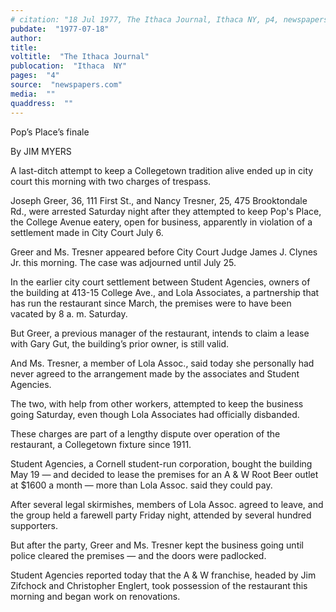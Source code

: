```yaml
---
# citation: "18 Jul 1977, The Ithaca Journal, Ithaca NY, p4, newspapers.com."
pubdate:  "1977-07-18"
author: 
title: 
voltitle:  "The Ithaca Journal"
publocation:  "Ithaca  NY"
pages:  "4"
source:  "newspapers.com"
media:  ""
quaddress:  ""
---
```


Pop’s Place’s finale 

By JIM MYERS 

A last-ditch attempt to keep a Collegetown tradition alive ended up in city court this morning with two charges of trespass. 

Joseph Greer, 36, 111 First St., and Nancy Tresner, 25, 475 Brooktondale Rd., were arrested Saturday night after they attempted to keep Pop's Place, the College Avenue eatery, open for business, apparently in violation of a settlement made in City Court July 6. 

Greer and Ms. Tresner appeared before City Court Judge James J. Clynes Jr. this morning. The case was adjourned until July 25. 

In the earlier city court settlement between Student Agencies, owners of the building at 413-15 College Ave., and Lola Associates, a partnership that has run the restaurant since March, the premises were to have been vacated by 8 a. m. Saturday. 

But Greer, a previous manager of the restaurant, intends to claim a lease with Gary Gut, the building’s prior owner, is still valid. 

And Ms. Tresner, a member of Lola Assoc., said today she personally had never agreed to the arrangement made by the associates and Student Agencies. 

The two, with help from other workers, attempted to keep the business going Saturday, even though Lola Associates had officially disbanded. 

These charges are part of a lengthy dispute over operation of the restaurant, a Collegetown fixture since 1911. 

Student Agencies, a Cornell student-run corporation, bought the building May 19 — and decided to lease the premises for an A & W Root Beer outlet at $1600 a month — more than Lola Assoc. said they could pay. 

After several legal skirmishes, members of Lola Assoc. agreed to leave, and the group held a farewell party Friday night, attended by several hundred supporters. 

But after the party, Greer and Ms. Tresner kept the business going until police cleared the premises — and the doors were padlocked. 

Student Agencies reported today that the A & W franchise, headed by Jim Zifchock and Christopher Englert, took possession of the restaurant this morning and began work on renovations. 

